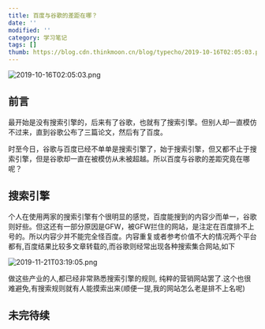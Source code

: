```yaml
---
title: 百度与谷歌的差距在哪？
date: ''
modified: ''
category: 学习笔记
tags: []
thumb: https://blog.cdn.thinkmoon.cn/blog/typecho/2019-10-16T02:05:03.png
---
```


![2019-10-16T02:05:03.png][1]

## 前言

最开始是没有搜索引擎的，后来有了谷歌，也就有了搜索引擎。但别人却一直模仿不过来，直到谷歌公布了三篇论文，然后有了百度。

时至今日，谷歌与百度已经不单单是搜索引擎了，始于搜索引擎，但又都不止于搜索引擎，但是谷歌却一直在被模仿从未被超越。所以百度与谷歌的差距究竟在哪呢？

## 搜索引擎
个人在使用两家的搜索引擎有个很明显的感觉，百度能搜到的内容少而单一，谷歌则好些。但这还有一部分原因是GFW，被GFW拦住的网站，是注定在百度排不上号的。所以内容少并不能完全怪百度。内容重复或者参考价值不大的情况两个平台都有,百度结果比较多文章转载的,而谷歌则经常出现各种搜索集合网站,如下

![2019-11-21T03:19:05.png][2]

做这些产业的人,都已经非常熟悉搜索引擎的规则, 纯粹的营销网站罢了.这个也很难避免,有搜索规则就有人能摸索出来(顺便一提,我的网站怎么老是排不上名呢)


## 未完待续


  [1]: https://blog.cdn.thinkmoon.cn/blog/typecho/2019-10-16T02:05:03.png
  [2]: https://blog.cdn.thinkmoon.cn/blog/typecho/2019-11-21T03:19:05.png